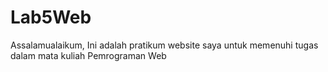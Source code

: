 # Lab5Web
Assalamualaikum, Ini adalah pratikum website saya untuk memenuhi tugas dalam mata kuliah Pemrograman Web
